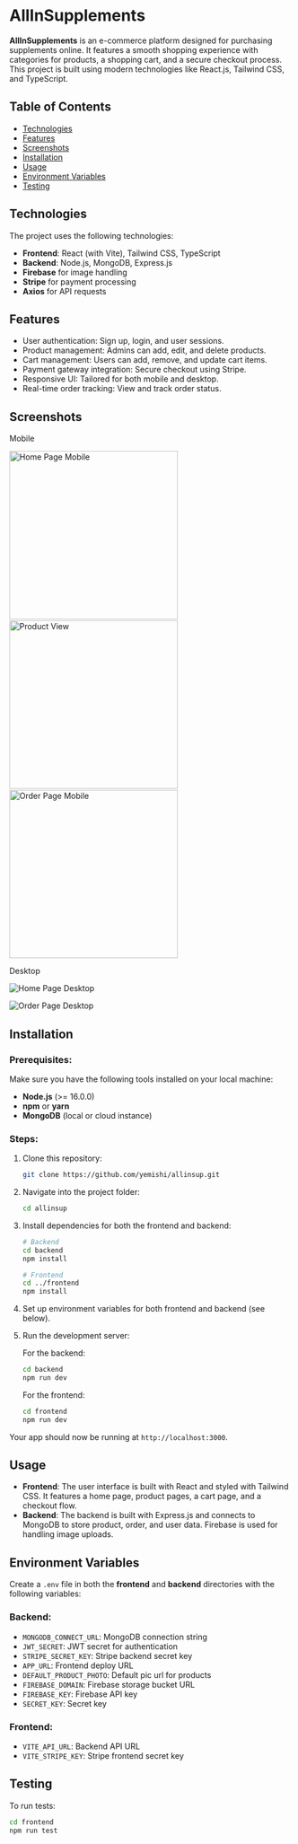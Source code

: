 # **AllInSupplements**

**AllInSupplements** is an e-commerce platform designed for purchasing supplements online. It features a smooth shopping experience with categories for products, a shopping cart, and a secure checkout process. This project is built using modern technologies like React.js, Tailwind CSS, and TypeScript.

## **Table of Contents**

- [Technologies](#technologies)
- [Features](#features)
- [Screenshots](#screenshots)
- [Installation](#installation)
- [Usage](#usage)
- [Environment Variables](#environment-variables)
- [Testing](#testing)

## **Technologies**

The project uses the following technologies:

- **Frontend**: React (with Vite), Tailwind CSS, TypeScript
- **Backend**: Node.js, MongoDB, Express.js
- **Firebase** for image handling
- **Stripe** for payment processing
- **Axios** for API requests

## **Features**

- User authentication: Sign up, login, and user sessions.
- Product management: Admins can add, edit, and delete products.
- Cart management: Users can add, remove, and update cart items.
- Payment gateway integration: Secure checkout using Stripe.
- Responsive UI: Tailored for both mobile and desktop.
- Real-time order tracking: View and track order status.

## **Screenshots**

Mobile
<div style="display:flex;flex-wrap: wrap;gap:2px">
  <img src="frontend/public/screenshots/home-mob.png" alt="Home Page Mobile" width="300" />
  <img src="frontend/public/screenshots/product-mob.png" alt="Product View" width="300" />
  <img src="frontend/public/screenshots/order-mob.png" alt="Order Page Mobile" width="300" />
</div>


Desktop

  ![Home Page Desktop](frontend/public/screenshots/home-desk.png)
  
  ![Order Page Desktop](frontend/public/screenshots/orders-desk.png)
  

## **Installation**

### Prerequisites:

Make sure you have the following tools installed on your local machine:

- **Node.js** (>= 16.0.0)
- **npm** or **yarn**
- **MongoDB** (local or cloud instance)

### Steps:

1. Clone this repository:
    ```bash
    git clone https://github.com/yemishi/allinsup.git
    ```

2. Navigate into the project folder:
    ```bash
    cd allinsup
    ```

3. Install dependencies for both the frontend and backend:
    ```bash
    # Backend
    cd backend
    npm install

    # Frontend
    cd ../frontend
    npm install
    ```

4. Set up environment variables for both frontend and backend (see below).

5. Run the development server:

    For the backend:
    ```bash
    cd backend
    npm run dev
    ```

    For the frontend:
    ```bash
    cd frontend
    npm run dev
    ```

Your app should now be running at `http://localhost:3000`.

## **Usage**

- **Frontend**: The user interface is built with React and styled with Tailwind CSS. It features a home page, product pages, a cart page, and a checkout flow.
- **Backend**: The backend is built with Express.js and connects to MongoDB to store product, order, and user data. Firebase is used for handling image uploads.

## **Environment Variables**

Create a `.env` file in both the **frontend** and **backend** directories with the following variables:

### Backend:
- `MONGODB_CONNECT_URL`: MongoDB connection string
- `JWT_SECRET`: JWT secret for authentication
- `STRIPE_SECRET_KEY`: Stripe backend secret key
- `APP_URL`: Frontend deploy URL
- `DEFAULT_PRODUCT_PHOTO`: Default pic url for products
- `FIREBASE_DOMAIN`: Firebase storage bucket URL
- `FIREBASE_KEY`: Firebase API key
- `SECRET_KEY`: Secret key

### Frontend:
- `VITE_API_URL`: Backend API URL
- `VITE_STRIPE_KEY`: Stripe frontend secret key

## **Testing**

To run tests:

```bash
cd frontend
npm run test


